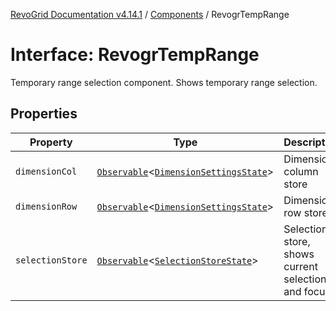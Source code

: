 [RevoGrid Documentation v4.14.1](README.md) / [Components](Namespace.Components.md) / RevogrTempRange

# Interface: RevogrTempRange

Temporary range selection component. Shows temporary range selection.

## Properties

| Property | Type | Description | Defined in |
| ------ | ------ | ------ | ------ |
| `dimensionCol` | [`Observable`](TypeAlias.Observable.md)\<[`DimensionSettingsState`](Interface.DimensionSettingsState.md)\> | Dimension column store | [src/components.d.ts:694](https://github.com/revolist/revogrid/blob/925db466c3d20933669e374666cd0ddbe00cac19/src/components.d.ts#L694) |
| `dimensionRow` | [`Observable`](TypeAlias.Observable.md)\<[`DimensionSettingsState`](Interface.DimensionSettingsState.md)\> | Dimension row store | [src/components.d.ts:698](https://github.com/revolist/revogrid/blob/925db466c3d20933669e374666cd0ddbe00cac19/src/components.d.ts#L698) |
| `selectionStore` | [`Observable`](TypeAlias.Observable.md)\<[`SelectionStoreState`](TypeAlias.SelectionStoreState.md)\> | Selection store, shows current selection and focus | [src/components.d.ts:702](https://github.com/revolist/revogrid/blob/925db466c3d20933669e374666cd0ddbe00cac19/src/components.d.ts#L702) |
